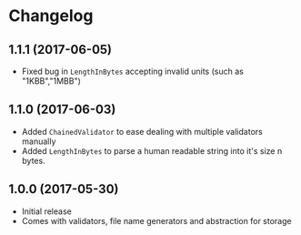 # Changelog

## 1.1.1 (2017-06-05)

- Fixed bug in `LengthInBytes` accepting invalid units (such as "1KBB","1MBB")

## 1.1.0 (2017-06-03)

- Added `ChainedValidator` to ease dealing with multiple validators manually
- Added `LengthInBytes` to parse a human readable string into it's size n bytes.

## 1.0.0 (2017-05-30)

- Initial release
- Comes with validators, file name generators and abstraction for storage

